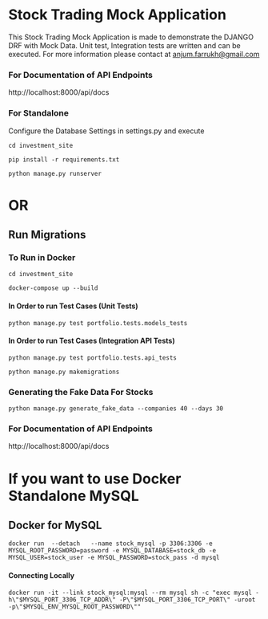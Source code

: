 # Stock Trading Mock Application
This Stock Trading Mock Application is made to demonstrate the DJANGO DRF with Mock Data. Unit test, Integration tests are written and can be executed.
For more information please contact at anjum.farrukh@gmail.com

### For Documentation of API Endpoints
http://localhost:8000/api/docs

### For Standalone
Configure the Database Settings in settings.py
and execute
```
cd investment_site
```
```
pip install -r requirements.txt
```
```
python manage.py runserver
```

# OR

## Run Migrations
### To Run in Docker
```
cd investment_site
```
```
docker-compose up --build
```
#### In Order to run Test Cases (Unit Tests)
```
python manage.py test portfolio.tests.models_tests
```
#### In Order to run Test Cases (Integration API Tests)
```
python manage.py test portfolio.tests.api_tests
```

```
python manage.py makemigrations
```
### Generating the Fake Data For Stocks
```
python manage.py generate_fake_data --companies 40 --days 30
```

### For Documentation of API Endpoints
http://localhost:8000/api/docs

# If you want to use Docker Standalone MySQL
## Docker for MySQL
```
docker run  --detach   --name stock_mysql -p 3306:3306 -e MYSQL_ROOT_PASSWORD=password -e MYSQL_DATABASE=stock_db -e MYSQL_USER=stock_user -e MYSQL_PASSWORD=stock_pass -d mysql
```

#### Connecting Locally
```
docker run -it --link stock_mysql:mysql --rm mysql sh -c "exec mysql -h\"$MYSQL_PORT_3306_TCP_ADDR\" -P\"$MYSQL_PORT_3306_TCP_PORT\" -uroot -p\"$MYSQL_ENV_MYSQL_ROOT_PASSWORD\""
```